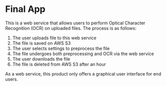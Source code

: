 # Final App

This is a web service that allows users to perform Optical Character
Recognition (OCR) on uploaded files. The process is as follows:

1. The user uploads file to this web service
2. The file is saved on AWS S3
3. The user selects settings to preprocess the file
4. The file undergoes both preprocessing and OCR via the web service
5. The user downloads the file
6. The file is deleted from AWS S3 after an hour

As a web service, this product only offers a graphical user interface
for end users.

